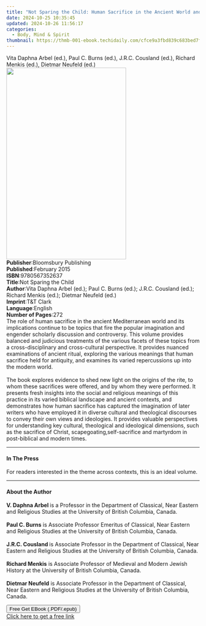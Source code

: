 ```yaml
---
title: "Not Sparing the Child: Human Sacrifice in the Ancient World and Beyond | Free Book"
date: 2024-10-25 10:35:45
updated: 2024-10-26 11:56:17
categories:
  - Body, Mind & Spirit
thumbnail: https://thmb-001-ebook.techidaily.com/cfce9a3fbd839c683bed7ff1c5c0099bbf7d7f2de7a18d10958beb7f020cb6fc.jpg
---
```

<main id="book-container">
  <div class="flex flex-col">
    <div class="book-brief flex-1 py-6 px-4 sm:p-6 md:py-10 md:px-8">
      <!-- brief-->
      <div class="book-brief-main">
        Vita Daphna Arbel (ed.), Paul C. Burns (ed.), J.R.C. Cousland (ed.),
        Richard Menkis (ed.), Dietmar Neufeld (ed.)
      </div>
    </div>
    <div
      class="book-meta-info flex-1 grid gap-4 col-start-1 col-end-3 row-start-1 sm:mb-6 sm:grid-cols-4 lg:gap-6 lg:col-start-2 lg:row-end-6 lg:row-span-6 lg:mb-0"
    >
      <div
        class="book-meta-info-left place-content-center mt-4 p-4 text-sm leading-6 col-start-2 col-span-2 dark:text-slate-400"
      >
        <img
          class="w-full h-500 object-cover rounded-lg sm:h-255 sm:col-span-2 lg:col-span-full"
          src="https://img-001-ebook.techidaily.com/b69cf3bb5bbe2985bf1cec6a453c8dbb0ca31869cdfe62f18d1444d791037218.jpg"
          alt=""
          width="312"
          height="500"
        />
      </div>
      <div
        class="book-meta-info-right mt-2 col-start-1 row-start-2 col-span-3 self-center"
      >
        <!-- meta data  -->
        <div class="flex flex-col px-4 md:px-8">
          <div class="flex-1">
            <strong>Publisher</strong>:<span class="px-2"
              >Bloomsbury Publishing</span
            >
          </div>
          <div class="flex-1">
            <strong>Published</strong>:<span class="px-2">February 2015</span>
          </div>
          <div class="flex-1">
            <strong>ISBN</strong>:<span class="px-2">9780567352637</span>
          </div>
          <div class="flex-1">
            <strong>Title</strong>:<span class="px-2"
              >Not Sparing the Child</span
            >
          </div>
          <div class="flex-1">
            <strong>Author</strong>:<span class="px-2"
              >Vita Daphna Arbel (ed.); Paul C. Burns (ed.); J.R.C. Cousland
              (ed.); Richard Menkis (ed.); Dietmar Neufeld (ed.)</span
            >
          </div>
          <div class="flex-1">
            <strong>Imprint</strong>:<span class="px-2">T&amp;T Clark</span>
          </div>
          <div class="flex-1">
            <strong>Language</strong>:<span class="px-2">English</span>
          </div>
          <div class="flex-1">
            <strong>Number of Pages</strong>:<span class="px-2">272</span>
          </div>
        </div>
      </div>
    </div>
    <div class="book-description flex-1 py-6 px-4 sm:p-6 md:py-10 md:px-8">
      <div class="book-description-main">
        <div accordion-content="" id="description">
          The role of human sacrifice in the ancient Mediterranean world and its
          implications continue to be topics that fire the popular imagination
          and engender scholarly discussion and controversy. This volume
          provides balanced and judicious treatments of the various facets of
          these topics from a cross-disciplinary and cross-cultural perspective.
          It provides nuanced examinations of ancient ritual, exploring the
          various meanings that human sacrifice held for antiquity, and examines
          its varied repercussions up into the modern world. <br /><br />The
          book explores evidence to shed new light on the origins of the rite,
          to whom these sacrifices were offered, and by whom they were
          performed. It presents fresh insights into the social and religious
          meanings of this practice in its varied biblical landscape and ancient
          contexts, and demonstrates how human sacrifice has captured the
          imagination of later writers who have employed it in diverse cultural
          and theological discourses to convey their own views and ideologies.
          It provides valuable perspectives for understanding key cultural,
          theological and ideological dimensions, such as the sacrifice of
          Christ, scapegoating,self-sacrifice and martyrdom in post-biblical and
          modern times.
        </div>
        <div class="accordion-fader"></div>
      </div>
    </div>
    <div class="book-excerpts flex-1 py-6 px-4 sm:p-6 md:py-10 md:px-8">
      <!-- excerpts-->
      <div class="book-excerpts-main">
        <hr />
        <h4 class="placeholder placeholder-heading">
          <span>In The Press</span>
        </h4>
        <p>
          For readers interested in the theme across contexts, this is an ideal
          volume.
        </p>
      </div>
    </div>
    <div class="book-about-author flex-1 py-6 px-4 sm:p-6 md:py-10 md:px-8">
      <!-- about author-->
      <div class="book-main-author-main">
        <hr />
        <h4 class="placeholder placeholder-heading">
          <span>About the Author</span>
        </h4>
        <p>
          <b>V. Daphna Arbel </b>is a Professor in the Department of Classical,
          Near Eastern and Religious Studies at the University of British
          Columbia, Canada.<br /><br /><b>Paul C. Burns</b> is Associate
          Professor Emeritus of Classical, Near Eastern and Religious Studies at
          the University of British Columbia, Canada.<br /><br /><b
            >J.R.C. Cousland </b
          >is Associate Professor in the Department of Classical, Near Eastern
          and Religious Studies at the University of British Columbia,
          Canada.<br /><br /><b>Richard Menkis</b> is Associate Professor of
          Medieval and Modern Jewish History at the University of British
          Columbia, Canada.<br /><b><br />Dietmar Neufeld</b> is Associate
          Professor in the Department of Classical, Near Eastern and Religious
          Studies at the University of British Columbia, Canada.
        </p>
      </div>
    </div>
    <div class="book-free-get flex-1 py-6 px-4 sm:p-6 md:py-10 md:px-8">
      <button
        id="btn-free-get"
        class="bg-blue-500 hover:bg-blue-700 text-white font-bold py-2 px-4 rounded"
      >
        Free Get EBook (.PDF/.epub)
      </button>
      <div id="countdown-display" class="px-2 text-lg mt-2"></div>
      <a
        id="free-link"
        class="hidden bg-blue-500 hover:bg-blue-700 text-white font-bold py-2 px-4 rounded"
        href="https://www.ebooks.com/en-us/book/209945470/not-sparing-the-child-human-sacrifice-in-the-ancient-world-and-beyond/vita-daphna-arbel/"
        target="_blank"
        >Click here to get a free link</a
      >
    </div>
    <script>
      let countdownTime = 0;
      let countdownInterval = null;
      document
        .getElementById('btn-free-get')
        .addEventListener('click', startCountdown);
      function startCountdown() {
        countdownTime = new Date().getTime() + 60000 * 3;
        countdownInterval = setInterval(updateCountdown, 1000);
        document.getElementById('btn-free-get').disabled = true;
        document
          .getElementById('btn-free-get')
          .classList.add('bg-gray-500', 'cursor-not-allowed');
      }
      function updateCountdown() {
        let currentTime = new Date().getTime();
        let timeLeft = countdownTime - currentTime;
        let secondsLeft = Math.floor(timeLeft / 1000);
        document.getElementById('countdown-display').innerHTML =
          `Remaining time: ${secondsLeft} seconds.`;
        if (secondsLeft <= 0) {
          clearInterval(countdownInterval);
          document.getElementById('btn-free-get').classList.add('hidden');
          document.getElementById('free-link').classList.remove('hidden');
          document.getElementById('countdown-display').innerHTML = '';
        }
      }
    </script>
  </div>
</main>
